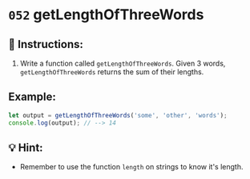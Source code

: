 # `052` getLengthOfThreeWords

## 📝 Instructions:

1. Write a function called `getLengthOfThreeWords`. Given 3 words, `getLengthOfThreeWords` returns the sum of their lengths.

## Example:

```Javascript
let output = getLengthOfThreeWords('some', 'other', 'words');
console.log(output); // --> 14
```

## 💡 Hint: 
- Remember to use the function `length` on strings to know it's length.
